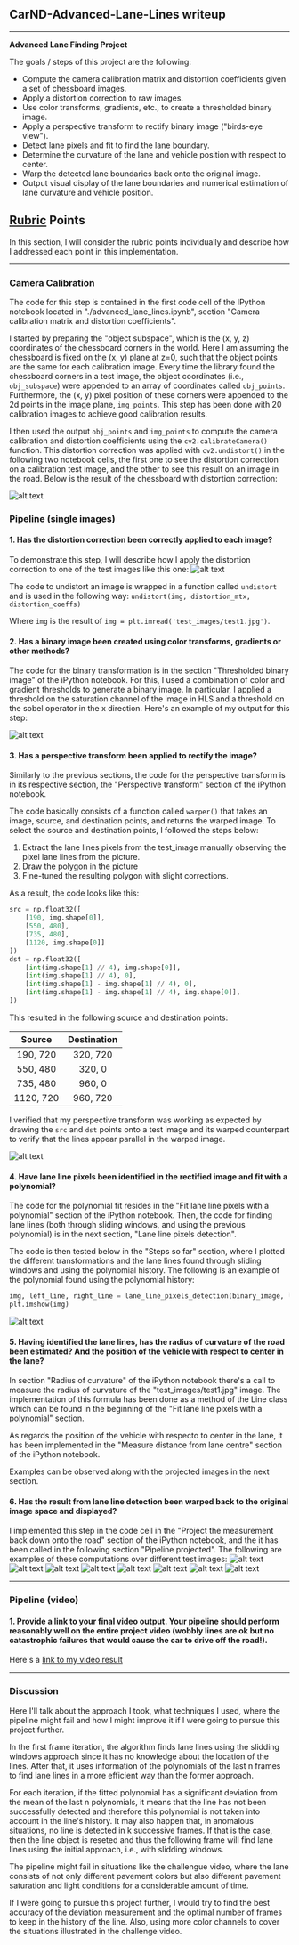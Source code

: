 ## CarND-Advanced-Lane-Lines writeup

---

**Advanced Lane Finding Project**

The goals / steps of this project are the following:

* Compute the camera calibration matrix and distortion coefficients given a set of chessboard images.
* Apply a distortion correction to raw images.
* Use color transforms, gradients, etc., to create a thresholded binary image.
* Apply a perspective transform to rectify binary image ("birds-eye view").
* Detect lane pixels and fit to find the lane boundary.
* Determine the curvature of the lane and vehicle position with respect to center.
* Warp the detected lane boundaries back onto the original image.
* Output visual display of the lane boundaries and numerical estimation of lane curvature and vehicle position.

[//]: # (Image References)

[calibration_image_1]: ./output_images/undistorted_chessboard.jpg
[calibration_image_2]: ./output_images/undistorted_road_image.jpg
[thresholded_image]: ./output_images/thresholded_image.jpg
[warped_image]: ./output_images/warped_image.jpg
[polyfit]: ./output_images/polyfit.jpg
[projected_radius_and_position_test1]: ./output_images/straight_lines1.jpg
[projected_radius_and_position_test2]: ./output_images/straight_lines2.jpg
[projected_radius_and_position_test3]: ./output_images/test1.jpg
[projected_radius_and_position_test4]: ./output_images/test2.jpg
[projected_radius_and_position_test5]: ./output_images/test3.jpg
[projected_radius_and_position_test6]: ./output_images/test4.jpg
[projected_radius_and_position_test7]: ./output_images/test5.jpg
[projected_radius_and_position_test8]: ./output_images/test6.jpg
[video1]: ./project_video.mp4 "Video"

## [Rubric](https://review.udacity.com/#!/rubrics/571/view) Points

In this section, I will consider the rubric points individually and describe how I addressed each point in this implementation.  

---

### Camera Calibration

The code for this step is contained in the first code cell of the IPython notebook located in "./advanced_lane_lines.ipynb", section "Camera calibration matrix and distortion coefficients".  

I started by preparing the "object subspace", which is the (x, y, z) coordinates of the chessboard corners in the world. Here I am assuming the chessboard is fixed on the (x, y) plane at z=0, such that the object points are the same for each calibration image. Every time the library found the chessboard corners in a test image, the object coordinates (i.e., `obj_subspace`) were appended to an array of coordinates called `obj_points`. Furthermore, the (x, y) pixel position of these corners were appended to the 2d points in the image plane, `img_points`. This step has been done with 20 calibration images to achieve good calibration results.

I then used the output `obj_points` and `img_points` to compute the camera calibration and distortion coefficients using the `cv2.calibrateCamera()` function.  This distortion correction was applied with `cv2.undistort()` in the following two notebook cells, the first one to see the distortion correction on a calibration test image, and the other to see this result on an image in the road. Below is the result of the chessboard with distortion correction: 

![alt text][calibration_image_1]

### Pipeline (single images)

#### 1. Has the distortion correction been correctly applied to each image?

To demonstrate this step, I will describe how I apply the distortion correction to one of the test images like this one:
![alt text][calibration_image_2]

The code to undistort an image is wrapped in a function called `undistort` and is used in the following way: 
`undistort(img, distortion_mtx, distortion_coeffs)`

Where `img` is the result of `img = plt.imread('test_images/test1.jpg')`.

#### 2. Has a binary image been created using color transforms, gradients or other methods?

The code for the binary transformation is in the section "Thresholded binary image" of the iPython notebook. For this, I used a combination of color and gradient thresholds to generate a binary image. In particular, I applied a threshold on the saturation channel of the image in HLS and a threshold on the sobel operator in the x direction.  Here's an example of my output for this step:

![alt text][thresholded_image]

#### 3. Has a perspective transform been applied to rectify the image?

Similarly to the previous sections, the code for the perspective transform is in its respective section, the "Perspective transform" section of the iPython notebook. 

The code basically consists of a function called `warper()` that takes an image, source, and destination points, and returns the warped image. To select the source and destination points, I followed the steps below:
1) Extract the lane lines pixels from the test_image manually observing the pixel lane lines from the picture.
2) Draw the polygon in the picture
2) Fine-tuned the resulting polygon with slight corrections. 

As a result, the code looks like this:

```python
src = np.float32([
    [190, img.shape[0]],
    [550, 480],
    [735, 480],
    [1120, img.shape[0]]
])
dst = np.float32([
    [int(img.shape[1] // 4), img.shape[0]],
    [int(img.shape[1] // 4), 0],
    [int(img.shape[1] - img.shape[1] // 4), 0],
    [int(img.shape[1] - img.shape[1] // 4), img.shape[0]],
])
```

This resulted in the following source and destination points:

| Source        | Destination   | 
|:-------------:|:-------------:| 
| 190, 720      | 320, 720      | 
| 550, 480      | 320, 0        |
| 735, 480      | 960, 0        |
| 1120, 720     | 960, 720      |

I verified that my perspective transform was working as expected by drawing the `src` and `dst` points onto a test image and its warped counterpart to verify that the lines appear parallel in the warped image.

![alt text][warped_image]

#### 4. Have lane line pixels been identified in the rectified image and fit with a polynomial?

The code for the polynomial fit resides in the "Fit lane line pixels with a polynomial" section of the iPython notebook. Then, the code for finding lane lines (both through sliding windows, and using the previous polynomial) is in the next section, "Lane line pixels detection".

The code is then tested below in the "Steps so far" section, where I plotted the different transformations and the lane lines found through sliding windows and using the polynomial history. The following is an example of the polynomial found using the polynomial history:

```python
img, left_line, right_line = lane_line_pixels_detection(binary_image, left_line, right_line, display_poly=True)
plt.imshow(img)
```

![alt text][polyfit]

#### 5. Having identified the lane lines, has the radius of curvature of the road been estimated? And the position of the vehicle with respect to center in the lane?

In section "Radius of curvature" of the iPython notebook there's a call to measure the radius of curvature of the "test_images/test1.jpg" image. The implementation of this formula has been done as a method of the Line class which can be found in the beginning of the "Fit lane line pixels with a polynomial" section.

As regards the position of the vehicle with respecto to center in the lane, it has been implemented in the "Measure distance from lane centre" section of the iPython notebook.

Examples can be observed along with the projected images in the next section.

#### 6. Has the result from lane line detection been warped back to the original image space and displayed?

I implemented this step in the code cell in the "Project the measurement back down onto the road" section of the iPython notebook, and the it has been called in the following section "Pipeline projected". The following are examples of these computations over different test images:
![alt text][projected_radius_and_position_test1]
![alt text][projected_radius_and_position_test2]
![alt text][projected_radius_and_position_test3]
![alt text][projected_radius_and_position_test4]
![alt text][projected_radius_and_position_test5]
![alt text][projected_radius_and_position_test6]
![alt text][projected_radius_and_position_test7]
![alt text][projected_radius_and_position_test8]

---

### Pipeline (video)

#### 1. Provide a link to your final video output.  Your pipeline should perform reasonably well on the entire project video (wobbly lines are ok but no catastrophic failures that would cause the car to drive off the road!).

Here's a [link to my video result](./project_video.mp4)

---

### Discussion

Here I'll talk about the approach I took, what techniques I used, where the pipeline might fail and how I might improve it if I were going to pursue this project further.  

In the first frame iteration, the algorithm finds lane lines using the slidding windows approach since it has no knowledge about the location of the lines. After that, it uses information of the polynomials of the last n frames to find lane lines in a more efficient way than the former approach. 

For each iteration, if the fitted polynomial has a significant deviation from the mean of the last n polynomials, it means that the line has not been successfully detected and therefore this polynomial is not taken into account in the line's history. It may also happen that, in anomalous situations, no line is detected in k successive frames. If that is the case, then the line object is reseted and thus the following frame will find lane lines using the initial approach, i.e., with slidding windows.

The pipeline might fail in situations like the challengue video, where the lane consists of not only different pavement colors but also different pavement saturation and light conditions for a considerable amount of time. 

If I were going to pursue this project further, I would try to find the best accuracy of the deviation measurement and the optimal number of frames to keep in the history of the line. Also, using more color channels to cover the situations illustrated in the challenge video.